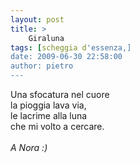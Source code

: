```yaml
---
layout: post
title: >
    Giraluna
tags: [scheggia d'essenza,]
date: 2009-06-30 22:58:00
author: pietro
---
```

Una sfocatura nel cuore<br/>la pioggia lava via,<br/>le lacrime alla luna<br/>che mi volto a cercare.<br/><br/><span style="font-style: italic">A Nora :)</span>
